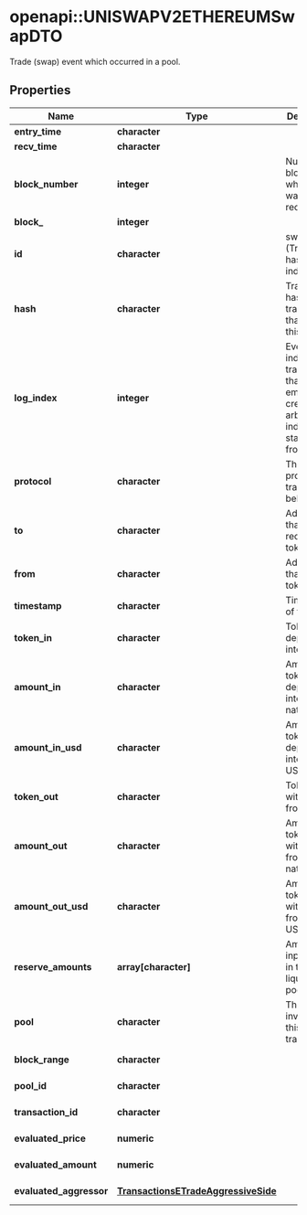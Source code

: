 # openapi::UNISWAPV2ETHEREUMSwapDTO

Trade (swap) event which occurred in a pool.

## Properties
Name | Type | Description | Notes
------------ | ------------- | ------------- | -------------
**entry_time** | **character** |  | [optional] 
**recv_time** | **character** |  | [optional] 
**block_number** | **integer** | Number of block in which entity was recorded. | [optional] 
**block_** | **integer** |  | [optional] 
**id** | **character** | swap-(Transaction hash)-(Log index) | [optional] 
**hash** | **character** | Transaction hash of the transaction that emitted this event | [optional] 
**log_index** | **integer** | Event log index. For transactions that don&#39;t emit event, create arbitrary index starting from 0 | [optional] 
**protocol** | **character** | The protocol this transaction belongs to | [optional] 
**to** | **character** | Address that received the tokens | [optional] 
**from** | **character** | Address that sent the tokens | [optional] 
**timestamp** | **character** | Timestamp of this event | [optional] 
**token_in** | **character** | Token deposited into pool | [optional] 
**amount_in** | **character** | Amount of token deposited into pool in native units | [optional] 
**amount_in_usd** | **character** | Amount of token deposited into pool in USD | [optional] 
**token_out** | **character** | Token withdrawn from pool | [optional] 
**amount_out** | **character** | Amount of token withdrawn from pool in native units | [optional] 
**amount_out_usd** | **character** | Amount of token withdrawn from pool in USD | [optional] 
**reserve_amounts** | **array[character]** | Amount of input tokens in the liquidity pool | [optional] 
**pool** | **character** | The pool involving this transaction | [optional] 
**block_range** | **character** |  | [optional] [readonly] 
**pool_id** | **character** |  | [optional] [readonly] 
**transaction_id** | **character** |  | [optional] [readonly] 
**evaluated_price** | **numeric** |  | [optional] [readonly] 
**evaluated_amount** | **numeric** |  | [optional] [readonly] 
**evaluated_aggressor** | [**TransactionsETradeAggressiveSide**](Transactions.ETradeAggressiveSide.md) |  | [optional] [Enum: ] 


